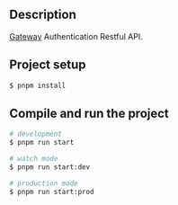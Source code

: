 ## Description

[Gateway](https://easy-generator-nest-auth-production.up.railway.app) Authentication Restful API.

## Project setup

```bash
$ pnpm install
```

## Compile and run the project

```bash
# development
$ pnpm run start

# watch mode
$ pnpm run start:dev

# production mode
$ pnpm run start:prod
```
